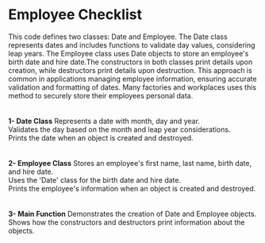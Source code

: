 # Employee Checklist
This code defines two classes: Date and Employee. The Date class represents dates and includes functions to validate day values, considering leap years. The Employee class uses Date objects to store an employee's birth date and hire date.The constructors in both classes print details upon creation, while destructors print details upon destruction. This approach is common in applications managing employee information, ensuring accurate validation and formatting of dates. Many factories and workplaces uses this method to securely store their employees personal data.<br><br><br>
**1- Date Class**
Represents a date with month, day and year.<br>
Validates the day based on the month and leap year considerations.<br>
Prints the date when an object is created and destroyed.<br><br><br>
**2- Employee Class**
Stores an employee's first name, last name, birth date, and hire date.<br>
Uses the 'Date' class for the birth date and hire date.<br>
Prints the employee's information when an object is created and destroyed.<br><br><br>
**3- Main Function**
Demonstrates the creation of Date and Employee objects.<br>
Shows how the constructors and destructors print information about the objects.<br>
